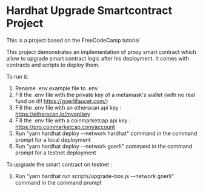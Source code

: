# Hardhat Upgrade Smartcontract Project

This is a project based on the FreeCodeCamp tutorial

This project demonstrates an implementation of proxy smart contract which allow to upgrade smart contract logic after his deployment.
It comes with contracts and scripts to deploy them.


To run it:

1. Rename .env.example file to .env
2. Fill the .env file with the private key of a metamask's wallet (with no real fund on it!! https://goerlifaucet.com/)
3. Fill the .env file with an etherscan api key : https://etherscan.io/myapikey
4. Fill the .env file with a coinmarketcap api key : https://pro.coinmarketcap.com/account
5. Run "yarn hardhat deploy --network hardhat" command in the command prompt for a local deployment
6. Run "yarn hardhat deploy --network goerli" command in the command prompt for a testnet deployment

To upgrade the smart contract on testnet : 
1. Run "yarn hardhat run scripts/upgrade-box.js --network goerli" command in the command prompt
